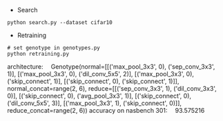 - Search

```shell
python search.py --dataset cifar10
```

- Retraining

```shell
# set genotype in genotypes.py
python retraining.py 
```
architecture:
&ensp;&ensp;Genotype(normal=[[('max_pool_3x3', 0), ('sep_conv_3x3', 1)], [('max_pool_3x3', 0), ('dil_conv_5x5', 2)], [('max_pool_3x3', 0), ('skip_connect', 1)], [('skip_connect', 0), ('skip_connect', 1)]], normal_concat=range(2, 6), reduce=[[('sep_conv_3x3', 1), ('dil_conv_3x3', 0)], [('skip_connect', 0), ('avg_pool_3x3', 1)], [('skip_connect', 0), ('dil_conv_5x5', 3)], [('max_pool_3x3', 1), ('skip_connect', 0)]], reduce_concat=range(2, 6))
accuracy on nasbench 301:
&ensp;&ensp;93.575216